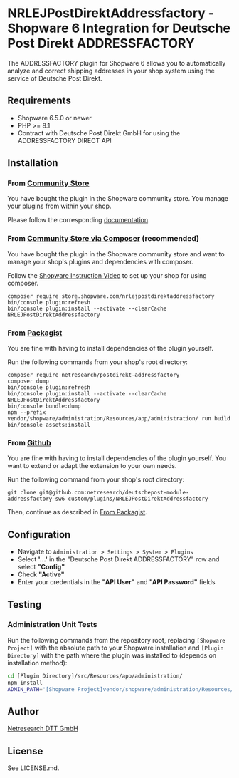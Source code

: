 # NRLEJPostDirektAddressfactory - Shopware 6 Integration for Deutsche Post Direkt ADDRESSFACTORY

The ADDRESSFACTORY plugin for Shopware 6 allows you to automatically analyze and correct shipping addresses
in your shop system using the service of Deutsche Post Direkt.

## Requirements

* Shopware 6.5.0 or newer
* PHP >= 8.1
* Contract with Deutsche Post Direkt GmbH for using the ADDRESSFACTORY DIRECT API

## Installation

### From [Community Store](https://store.shopware.com/)

You have bought the plugin in the Shopware community store. You manage your plugins from within your shop.

Please follow the
corresponding [documentation](https://docs.shopware.com/en/shopware-6-en/extensions/myextensions#installing-extensions).

### From [Community Store via Composer](https://store.shopware.com/) (recommended)

You have bought the plugin in the Shopware community store and want to manage your shop's plugins and dependencies with
composer.

Follow the [Shopware Instruction Video](https://www.youtube.com/watch?v=OcaTiOhum2k) to set up your shop for using
composer.

```shell script
composer require store.shopware.com/nrlejpostdirektaddressfactory
bin/console plugin:refresh
bin/console plugin:install --activate --clearCache NRLEJPostDirektAddressfactory

```

### From [Packagist](https://packagist.org/)

You are fine with having to install dependencies of the plugin yourself.

Run the following commands from your shop's root directory:

```shell script
composer require netresearch/postdirekt-addressfactory
composer dump
bin/console plugin:refresh
bin/console plugin:install --activate --clearCache NRLEJPostDirektAddressfactory
bin/console bundle:dump
npm --prefix vendor/shopware/administration/Resources/app/administration/ run build
bin/console assets:install
```

### From [Github](https://github.com/netresearch/deutschepost-module-addressfactory-sw6)

You are fine with having to install dependencies of the plugin yourself. You want to extend or adapt the extension to your own needs.

Run the following command from your shop's root directory:

```shell script
git clone git@github.com:netresearch/deutschepost-module-addressfactory-sw6 custom/plugins/NRLEJPostDirektAddressfactory

```

Then, continue as described in [From Packagist](#from-packagist).

## Configuration

* Navigate to `Administration > Settings > System > Plugins`
* Select **'…'** in the "Deutsche Post Direkt ADDRESSFACTORY" row and select **"Config"**
* Check **"Active"**
* Enter your credentials in the **"API User"** and **"API Password"** fields

## Testing

### Administration Unit Tests

Run the following commands from the repository root, replacing `[Shopware Project]`
with the absolute path to your Shopware installation and `[Plugin Directory]` with the path where the plugin was installed to (depends on installation method):

```bash
cd [Plugin Directory]/src/Resources/app/administration/
npm install
ADMIN_PATH='[Shopware Project]vendor/shopware/administration/Resources/app/administration' npm test
```

## Author

[Netresearch DTT GmbH](https://www.netresearch.de)

## License

See LICENSE.md.

